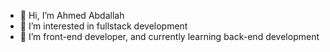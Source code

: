 - 👋 Hi, I’m Ahmed Abdallah
- 👀 I’m interested in fullstack development
- 🌱 I’m front-end developer, and currently learning back-end development
<!-- - 💞️ I’m looking to collaborate on ...
- 📫 How to reach me ... -->

<!---
AhmedAbdalla23/AhmedAbdalla23 is a ✨ special ✨ repository because its `README.md` (this file) appears on your GitHub profile.
You can click the Preview link to take a look at your changes.
--->
